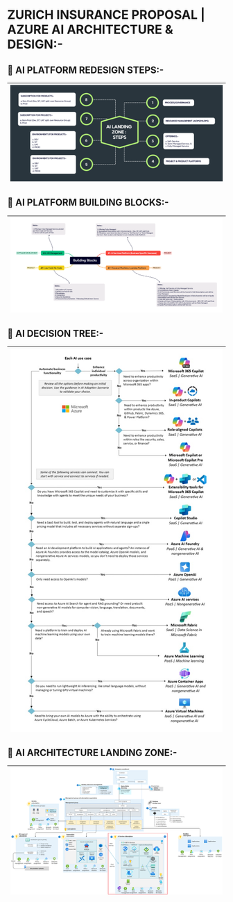 # ZURICH INSURANCE PROPOSAL | AZURE AI ARCHITECTURE & DESIGN:-

## 📌 AI PLATFORM REDESIGN STEPS:-

| <img src="/Images/20-ZI-AI-Platform-Redesign-Steps.jpg"> |
| --------- |

## 📌 AI PLATFORM BUILDING BLOCKS:-

| <img src="/Images/22-ZI-AI-Platform-Building-Blocks.jpg"> |
| --------- |

## 📌 AI DECISION TREE:-

| <img src="/Images/8-AI-Decision-Tree.jpg"> |
| --------- |

## 📌 AI ARCHITECTURE LANDING ZONE:-

| <img src="/Images/10-AI-Architecture -Hub-Spoke.jpg"> |
| --------- |

